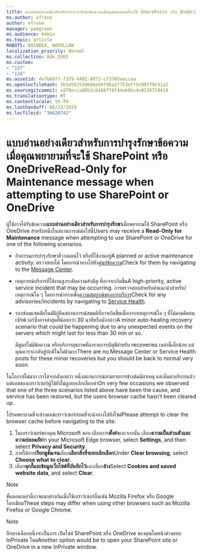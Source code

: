 ```yaml
---
title: แบบอ่านอย่างเดียวสำหรับการบำรุงรักษาข้อความเมื่อคุณพยายามที่จะใช้ SharePoint หรือ OneDrive
ms.author: efrene
author: efrene
manager: pamgreen
ms.audience: Admin
ms.topic: article
ROBOTS: NOINDEX, NOFOLLOW
localization_priority: Normal
ms.collection: Adm_O365
ms.custom:
- "127"
- "128"
ms.assetid: de7b6877-f3f9-4402-8072-c73783aaccaa
ms.openlocfilehash: 5b1e56253d6deeb0f9ba2f753eff5c00ff9c51a2
ms.sourcegitcommit: cd79ecca88b2cb166f78f44ab8bc4e8136729418
ms.translationtype: MT
ms.contentlocale: th-TH
ms.lasthandoff: 08/23/2019
ms.locfileid: "36620742"
---
```

# <a name="read-only-for-maintenance-message-when-attempting-to-use-sharepoint-or-onedrive"></a><span data-ttu-id="a5205-102">แบบอ่านอย่างเดียวสำหรับการบำรุงรักษาข้อความเมื่อคุณพยายามที่จะใช้ SharePoint หรือ OneDrive</span><span class="sxs-lookup"><span data-stu-id="a5205-102">Read-Only for Maintenance message when attempting to use SharePoint or OneDrive</span></span>

<span data-ttu-id="a5205-103">ผู้ใช้อาจได้รับข้อความ**แบบอ่านอย่างเดียวสำหรับการบำรุงรักษา**เมื่อพยายามใช้ SharePoint หรือ OneDrive สำหรับหนึ่งในสถานการณ์ต่อไปนี้</span><span class="sxs-lookup"><span data-stu-id="a5205-103">Users may receive a **Read-Only for Maintenance** message when attempting to use SharePoint or OneDrive for one of the following scenarios.</span></span> 

-   <span data-ttu-id="a5205-104">กิจกรรมการบำรุงรักษาที่วางแผนไว้ หรือที่ใช้งานอยู่</span><span class="sxs-lookup"><span data-stu-id="a5205-104">A planned or active maintenance activity.</span></span>  <span data-ttu-id="a5205-105">ตรวจสอบได้ โดยการนำทางไปยัง[ศูนย์ข้อความ](https://portal.office.com/adminportal/home#/messagecenter)</span><span class="sxs-lookup"><span data-stu-id="a5205-105">Check for them by navigating to the [Message Center](https://portal.office.com/adminportal/home#/messagecenter).</span></span>
-   <span data-ttu-id="a5205-106">เหตุการณ์บริการที่ใช้งานสูงระดับความสำคัญ ที่อาจจะเกิดขึ้น</span><span class="sxs-lookup"><span data-stu-id="a5205-106">A high-priority, active service incident that may be occurring.</span></span> <span data-ttu-id="a5205-107">การตรวจสอบสำหรับคำแนะนำสำหรับ/เหตุการณ์ใด ๆ โดยการนำทางเพื่อ[ความสมบูรณ์ของการบริการ](https://portal.office.com/adminportal/home#/servicehealth)</span><span class="sxs-lookup"><span data-stu-id="a5205-107">Check for any advisories/incidents by navigating to [Service Health](https://portal.office.com/adminportal/home#/servicehealth).</span></span>
-   <span data-ttu-id="a5205-108">รองซ่อมแซมอัตโนมัติกู้คืนสถานการณ์สมมติที่อาจเกิดขึ้นเนื่องจากเหตุการณ์ใด ๆ ที่ไม่คาดคิดบนเซิร์ฟเวอร์ซึ่งอาจล่าสุดที่น้อยกว่า 30 นาทีหรือดังกล่าว</span><span class="sxs-lookup"><span data-stu-id="a5205-108">A minor auto-healing recovery scenario that could be happening due to any unexpected events on the servers which might last for less than 30 min or so.</span></span> 
    
    <span data-ttu-id="a5205-109">มีศูนย์ไม่มีข้อความ หรือบริการสุขภาพที่ลงรายการบัญชีสำหรับ recoveries เหล่านี้เล็กน้อย แต่คุณควรจะกลับสู่ปกติในไม่ช้ามาก</span><span class="sxs-lookup"><span data-stu-id="a5205-109">There are no Message Center or Service Health posts for these minor recoveries but you should be back to normal very soon.</span></span>

<span data-ttu-id="a5205-110">ในโอกาสไม่มาก เราได้จากสังเกตว่า หนึ่งสถานการณ์สามรายการข้างต้นมีสาเหตุ และคืนค่าบริการแล้ว แต่แคชของเบราว์เซอร์ผู้ใช้ยังไม่ถูกยกเลิกเลือกค่า</span><span class="sxs-lookup"><span data-stu-id="a5205-110">On very few occasions we observed that one of the three scenarios listed above have been the cause, and service has been restored, but the users browser cache hasn’t been cleared up.</span></span>

<span data-ttu-id="a5205-111">โปรดพยายามที่จะล้างแคชเบราว์เซอร์ก่อนที่จะนำทางไปยังไซต์</span><span class="sxs-lookup"><span data-stu-id="a5205-111">Please attempt to clear the browser cache before navigating to the site.</span></span>

1. <span data-ttu-id="a5205-112">ในเบราว์เซอร์ของคุณ Microsoft ขอบ เลือกการ**ตั้งค่า**และจากนั้น เลือก**ความเป็นส่วนตัวและความปลอดภัย**</span><span class="sxs-lookup"><span data-stu-id="a5205-112">In your Microsoft Edge browser, select **Settings**, and then select **Privacy and Security**.</span></span>
2. <span data-ttu-id="a5205-113">ภายใต้การ**เรียกดูชัดเจน**เลือก**เลือกสิ่งที่จะยกเลิกเลือก**</span><span class="sxs-lookup"><span data-stu-id="a5205-113">Under **Clear browsing**, select **Choose what to clear**.</span></span>
3. <span data-ttu-id="a5205-114">เลือก**คุกกี้และข้อมูลเว็บไซต์ที่บันทึกไว้**และเลือก**ล้าง**</span><span class="sxs-lookup"><span data-stu-id="a5205-114">Select **Cookies and saved website data**, and select **Clear**.</span></span>

>[!Note] 
> <span data-ttu-id="a5205-115">ขั้นตอนเหล่านี้อาจแตกต่างกันเมื่อใช้เบราว์เซอร์อื่นเช่น Mozilla Firefox หรือ Google โครเมียม</span><span class="sxs-lookup"><span data-stu-id="a5205-115">These steps may differ when using other browsers such as Mozilla Firefox or Google Chrome.</span></span>

>[!Note] 
> <span data-ttu-id="a5205-116">อีกทางเลือกหนึ่งจะเป็นการ เปิดไซต์ SharePoint หรือ OneDrive ของคุณในหน้าต่างแบบ InPrivate ใหม่</span><span class="sxs-lookup"><span data-stu-id="a5205-116">Another option would be to open your SharePoint site or OneDrive in a new InPrivate window.</span></span>